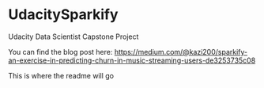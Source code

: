 # UdacitySparkify
Udacity Data Scientist Capstone Project

You can find the blog post here:
https://medium.com/@kazi200/sparkify-an-exercise-in-predicting-churn-in-music-streaming-users-de3253735c08


This is where the readme will go
